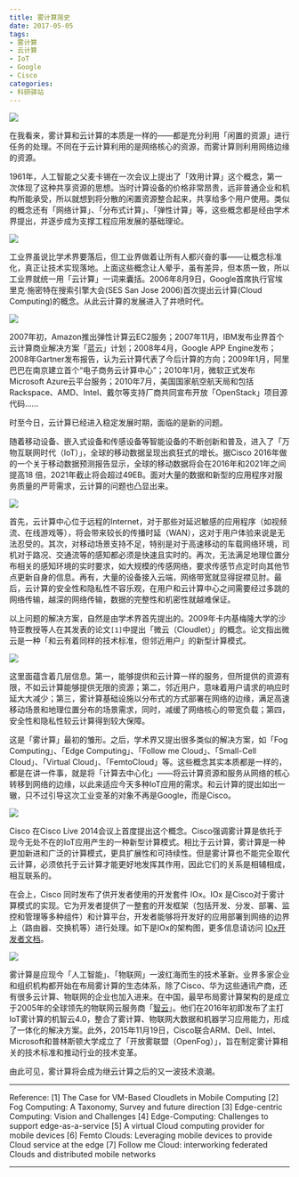 ```yaml
---
title: 雾计算简史
date: 2017-05-05
tags:
- 雾计算
- 云计算
- IoT
- Google
- Cisco
categories:
- 科研驿站
---
```


![](/image/tech/fog.jpg)

在我看来，雾计算和云计算的本质是一样的——都是充分利用「闲置的资源」进行任务的处理。不同在于云计算利用的是网络核心的资源，而雾计算则利用网络边缘的资源。

<!-- more -->

1961年，人工智能之父麦卡锡在一次会议上提出了「效用计算」这个概念，第一次体现了这种共享资源的思想。当时计算设备的价格非常昂贵，远非普通企业和机构所能承受，所以就想到将分散的闲置资源整合起来，共享给多个用户使用。类似的概念还有「网络计算」、「分布式计算」、「弹性计算」等，这些概念都是经由学术界提出，并逐步成为支撑工程应用发展的基础理论。

![](/image/tech/mkx.jpg)

工业界虽说比学术界要落后，但工业界做着让所有人都兴奋的事——让概念标准化，真正让技术实现落地。上面这些概念让人晕乎，虽有差异，但本质一致，所以工业界就统一用「云计算」一词来囊括。2006年8月9日，Google首席执行官埃里克·施密特在搜索引擎大会(SES San Jose 2006)首次提出云计算(Cloud Computing)的概念。从此云计算的发展进入了井喷时代。

![](/image/tech/smt.jpg)

2007年初，Amazon推出弹性计算云EC2服务；2007年11月，IBM发布业界首个云计算商业解决方案「蓝云」计划；2008年4月，Google APP Engine发布；2008年Gartner发布报告，认为云计算代表了今后计算的方向；2009年1月，阿里巴巴在南京建立首个“电子商务云计算中心”；2010年1月，微软正式发布Microsoft Azure云平台服务；2010年7月，美国国家航空航天局和包括Rackspace、AMD、Intel、戴尔等支持厂商共同宣布开放「OpenStack」项目源代码......

时至今日，云计算已经进入稳定发展时期，面临的是新的问题。

随着移动设备、嵌入式设备和传感设备等智能设备的不断创新和普及，进入了「万物互联网时代（IoT）」，全球的移动数据呈现出疯狂式的增长。据Cisco 2016年做的一个关于移动数据预测报告显示，全球的移动数据将会在2016年和2021年之间提高18 倍，2021年截止将会超过49EB。面对大量的数据和新型的应用程序对服务质量的严苛需求，云计算的问题也凸显出来。

![](/image/tech/cisco_data.jpg)

首先，云计算中心位于远程的Internet，对于那些对延迟敏感的应用程序（如视频流、在线游戏等），将会带来较长的传播时延（WAN），这对于用户体验来说是无法忍受的。其次，对移动场景支持不足，特别是对于高速移动的车载网络环境，司机对于路况、交通流等的感知都必须是快速且实时的。再次，无法满足地理位置分布相关的感知环境的实时要求，如大规模的传感网络，要求传感节点定时向其他节点更新自身的信息。再有，大量的设备接入云端，网络带宽就显得捉襟见肘。最后，云计算的安全性和隐私性不容乐观，在用户和云计算中心之间需要经过多跳的网络传输，越深的网络传输，数据的完整性和机密性就越难保证。

以上问题的解决方案，自然是由学术界首先提出的。2009年卡内基梅隆大学的沙特亚教授等人在其发表的论文`[1]`中提出「微云（Cloudlet）」的概念。论文指出微云是一种「和云有着同样的技术标准，但邻近用户」的新型计算模式。

![](/image/tech/cloudlet.gif)

这里面蕴含着几层信息。第一，能够提供和云计算一样的服务，但所提供的资源有限，不如云计算能够提供无限的资源；第二，邻近用户，意味着用户请求的响应时延大大减少；第三，雾计算基础设施以分布式的方式部署在网络的边缘，满足高速移动场景和地理位置分布的场景需求，同时，减缓了网络核心的带宽负载；第四，安全性和隐私性较云计算得到较大保障。

这是「雾计算」最初的雏形。之后，学术界又提出很多类似的解决方案，如「Fog Computing」、「Edge Computing」、「Follow me Cloud」、「Small-Cell Cloud」、「Virtual Cloud」、「FemtoCloud」等。这些概念其实本质都是一样的，都是在讲一件事，就是将「计算去中心化」——将云计算资源和服务从网络的核心转移到网络的边缘，以此来适应今天多种IoT应用的需求。和云计算的提出如出一辙，只不过引导这次工业变革的对象不再是Google，而是Cisco。

![](/image/tech/cisco_fog.jpg)

Cisco 在Cisco Live 2014会议上首度提出这个概念。Cisco强调雾计算是依托于现今无处不在的IoT应用产生的一种新型计算模式。相比于云计算，雾计算是一种更加新进和广泛的计算模式，更具扩展性和可持续性。但是雾计算也不能完全取代云计算，必须依托于云计算才能更好地发挥其作用，因此它们的关系是相辅相成，相互联系的。

在会上，Cisco 同时发布了供开发者使用的开发套件 IOx。IOx 是Cisco对于雾计算模式的实现。它为开发者提供了一整套的开发框架（包括开发、分发、部署、监控和管理等多种组件）和计算平台，开发者能够将开发好的应用部署到网络的边界上（路由器、交换机等）进行处理。如下是IOx的架构图，更多信息请访问 [IOx开发者文档](https://developer.cisco.com/media/iox-dev-guide-3-10-16/)。

![](/image/tech/iox.png)

雾计算是应现今「人工智能」、「物联网」一波红海而生的技术革新。业界多家企业和组织机构都开始在布局雾计算的生态体系，除了Cisco、华为这些通讯产商，还有很多云计算、物联网的企业也加入进来。在中国，最早布局雾计算架构的是成立于2005年的全球领先的物联网云服务商「[智云](http://topic.gizwits.com/wujisuan/)」。他们在2016年初即发布了主打IoT雾计算的机智云4.0，整合了雾计算、物联网大数据和机器学习应用能力，形成了一体化的解决方案。此外，2015年11月19日，Cisco联合ARM、Dell、Intel、Microsoft和普林斯顿大学成立了「开放雾联盟（OpenFog）」，旨在制定雾计算相关的技术标准和推动行业的技术变革。

由此可见，雾计算将会成为继云计算之后的又一波技术浪潮。

---

Reference:
[1] The Case for VM-Based Cloudlets in Mobile Computing
[2] Fog Computing: A Taxonomy, Survey and future direction
[3] Edge-centric Computing: Vision and Challenges
[4] Edge-Computing: Challenges to support edge-as-a-service
[5] A virtual Cloud computing provider for mobile devices
[6] Femto Clouds: Leveraging mobile devices to provide Cloud service at the edge
[7] Follow me Cloud: interworking federated Clouds and distributed mobile networks

---
